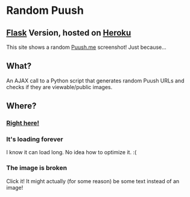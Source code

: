 # Random Puush
## [Flask](https://flask.pocoo.org) Version, hosted on [Heroku](https://www.heroku.com/)
This site shows a random [Puush.me](http://puush.me) screenshot!
Just because...

## What?
An AJAX call to a Python script that generates random Puush URLs and checks if they are viewable/public images.

## Where?
### **[Right here!](https://random-puush.herokuapp.com)**

### It's loading forever
I know it can load long. No idea how to optimize it. :(

### The image is broken
Click it! It might actually (for some reason) be some text instead of an image!
